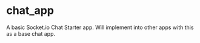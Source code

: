 # chat_app
A basic Socket.io Chat Starter app.  Will implement into other apps with this as a base chat app.
